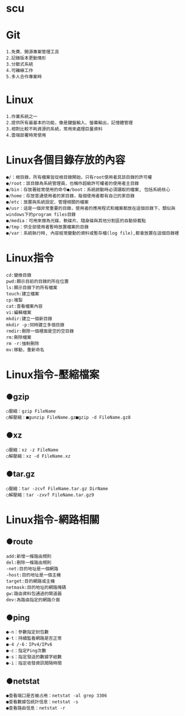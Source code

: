 # scu
# Git
    1.免費、開源專案管理工具
    2.記錄版本更動情形
    3.分散式系統
    4.可離線工作
    5.多人合作專案時
# Linux
    1.作業系統之一
    2.提供所有最基本的功能，像是鍵盤輸入、螢幕輸出，記憶體管理
    3.相對比較不耗資源的系統，常用來處理巨量資料
    4.雲端部署時常使用
# Linux各個目錄存放的內容
    ●/：根目錄，所有檔案皆從根目錄開始，只有root使用者具該目錄的許可權
    ●/root：該目錄為系統管理員，也稱作超級許可權者的使用者主目錄 
    ●/bin：存放著經常使用的命令●/boot：系統啟動時必須讀取的檔案, 包括系統核心
    ●/home：存放普通使用者的家目錄，每個使用者都有自己的家目錄
    ●/etc：放置與系統設定、管理相關的檔案
    ●/usr：這是一個非常重要的目錄，使用者的應用程式和檔案都放在這個目錄下，類似與windows下的program files目錄
    ●/media：可用來做為光碟、軟碟片、隨身碟與其他分割區的自動掛載點
    ●/tmp：供全部使用者暫時放置檔案的目錄
    ●/var：系統執行時, 內容經常變動的資料或暫存檔(log file),都會放置在這個目錄裡
# Linux指令
    cd:變換目錄
    pwd:顯示目前的目錄的所在位置
    ls:顯示目錄下的所有檔案
    touch:建立檔案
    cp:複製
    cat:查看檔案內容
    vi:編輯檔案
    mkdir:建立一個新目錄
    mkdir -p:同時建立多個目錄
    rmdir:刪除一個裡面是空的空目錄
    rm:刪除檔案
    rm -r:強制刪除
    mv:移動，重新命名
# Linux指令-壓縮檔案
## ●gzip
    ○壓縮：gzip FileName
    ○解壓縮：■gunzip FileName.gz■gzip -d FileName.gz8
 ## ●xz
    ○壓縮：xz -z FileName
    ○解壓縮：xz -d FileName.xz
 ## ●tar.gz
    ○壓縮：tar -zcvf FileName.tar.gz DirName
    ○解壓縮：tar -zxvf FileName.tar.gz9
# Linux指令-網路相關
## ●route
    add:新增一條路由規則
    del:刪除一條路由規則
    -net:目的地址是一個網路
    -host:目的地址是一個主機
    target:目的網路或主機
    netmask:目的地址的網路掩碼
    gw:路由資料包通過的閘道器
    dev:為路由指定的網路介面
## ●ping
    ●-n：參數指定封包數
    ●-t：持續監看網路是否正常 
    ●-4 /-6：IPv4/IPv6
    ●-c：指定Ping次數
    ●-s：指定發送的數據字結數
    ●-i：指定收發資訊間隔時間
## ●netstat
    ●查看端口是否被占用：netstat -al grep 3306
    ●查看數據包統計信息：netstat -s
    ●查看路由信息：netstat -r
